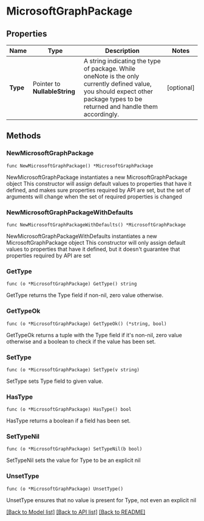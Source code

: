 # MicrosoftGraphPackage

## Properties

Name | Type | Description | Notes
------------ | ------------- | ------------- | -------------
**Type** | Pointer to **NullableString** | A string indicating the type of package. While oneNote is the only currently defined value, you should expect other package types to be returned and handle them accordingly. | [optional] 

## Methods

### NewMicrosoftGraphPackage

`func NewMicrosoftGraphPackage() *MicrosoftGraphPackage`

NewMicrosoftGraphPackage instantiates a new MicrosoftGraphPackage object
This constructor will assign default values to properties that have it defined,
and makes sure properties required by API are set, but the set of arguments
will change when the set of required properties is changed

### NewMicrosoftGraphPackageWithDefaults

`func NewMicrosoftGraphPackageWithDefaults() *MicrosoftGraphPackage`

NewMicrosoftGraphPackageWithDefaults instantiates a new MicrosoftGraphPackage object
This constructor will only assign default values to properties that have it defined,
but it doesn't guarantee that properties required by API are set

### GetType

`func (o *MicrosoftGraphPackage) GetType() string`

GetType returns the Type field if non-nil, zero value otherwise.

### GetTypeOk

`func (o *MicrosoftGraphPackage) GetTypeOk() (*string, bool)`

GetTypeOk returns a tuple with the Type field if it's non-nil, zero value otherwise
and a boolean to check if the value has been set.

### SetType

`func (o *MicrosoftGraphPackage) SetType(v string)`

SetType sets Type field to given value.

### HasType

`func (o *MicrosoftGraphPackage) HasType() bool`

HasType returns a boolean if a field has been set.

### SetTypeNil

`func (o *MicrosoftGraphPackage) SetTypeNil(b bool)`

 SetTypeNil sets the value for Type to be an explicit nil

### UnsetType
`func (o *MicrosoftGraphPackage) UnsetType()`

UnsetType ensures that no value is present for Type, not even an explicit nil

[[Back to Model list]](../README.md#documentation-for-models) [[Back to API list]](../README.md#documentation-for-api-endpoints) [[Back to README]](../README.md)


